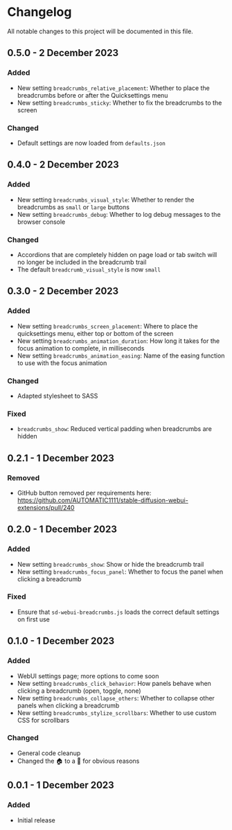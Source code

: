 # Changelog
All notable changes to this project will be documented in this file.

## 0.5.0 - 2 December 2023
### Added
- New setting `breadcrumbs_relative_placement`: Whether to place the breadcrumbs before or after the Quicksettings menu
- New setting `breadcrumbs_sticky`: Whether to fix the breadcrumbs to the screen

### Changed
- Default settings are now loaded from `defaults.json`

## 0.4.0 - 2 December 2023
### Added
- New setting `breadcrumbs_visual_style`: Whether to render the breadcrumbs as `small` or `large` buttons
- New setting `breadcrumbs_debug`: Whether to log debug messages to the browser console

### Changed
- Accordions that are completely hidden on page load or tab switch will no longer be included in the breadcrumb trail
- The default `breadcrumb_visual_style` is now `small`

## 0.3.0 - 2 December 2023
### Added
- New setting `breadcrumbs_screen_placement`: Where to place the quicksettings menu, either top or bottom of the screen
- New setting `breadcrumbs_animation_duration`: How long it takes for the focus animation to complete, in milliseconds
- New setting `breadcrumbs_animation_easing`: Name of the easing function to use with the focus animation

### Changed
- Adapted stylesheet to SASS

### Fixed
- `breadcrumbs_show`: Reduced vertical padding when breadcrumbs are hidden

## 0.2.1 - 1 December 2023
### Removed
- GitHub button removed per requirements here: https://github.com/AUTOMATIC1111/stable-diffusion-webui-extensions/pull/240

## 0.2.0 - 1 December 2023
### Added
- New setting `breadcrumbs_show`: Show or hide the breadcrumb trail
- New setting `breadcrumbs_focus_panel`: Whether to focus the panel when clicking a breadcrumb

### Fixed
- Ensure that `sd-webui-breadcrumbs.js` loads the correct default settings on first use

## 0.1.0 - 1 December 2023
### Added
- WebUI settings page; more options to come soon
- New setting `breadcrumbs_click_behavior`: How panels behave when clicking a breadcrumb (open, toggle, none)
- New setting `breadcrumbs_collapse_others`: Whether to collapse other panels when clicking a breadcrumb
- New setting `breadcrumbs_stylize_scrollbars`: Whether to use custom CSS for scrollbars

### Changed
- General code cleanup
- Changed the 🏠 to a 🍞 for obvious reasons

## 0.0.1 - 1 December 2023
### Added
- Initial release